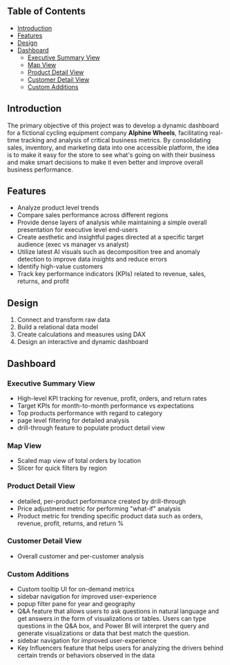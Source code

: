 ## Table of Contents

- [Introduction](#introduction)
- [Features](#features)
- [Design](#design)
- [Dashboard](#dashboard)
  - [Executive Summary View](#executive-summary-view)
  - [Map View](#map-view)
  - [Product Detail View](#product-detail-view)
  - [Customer Detail View](#customer-detail-view)
  - [Custom Additions](#custom-additions)


## Introduction


The primary objective of this project was to develop a dynamic dashboard for a fictional cycling equipment company <b>Alphine Wheels</b>, facilitating real-time tracking and analysis of critical business metrics. By consolidating sales, inventory, and marketing data into one accessible platform, the idea is to make it easy for the store to see what's going on with their business and make smart decisions to make it even better and improve overall business performance.


## Features

- Analyze product level trends
- Compare sales performance across different regions
- Provide dense layers of analysis while maintaining a simple overall presentation for executive level end-users
- Create aesthetic and insightful pages directed at a specific target audience (exec vs manager vs analyst)
- Utilize latest AI visuals such as decomposition tree and anomaly detection to improve data insights and reduce errors
- Identify high-value customers
- Track key performance indicators (KPIs) related to revenue, sales, returns, and profit

## Design

1. Connect and transform raw data
2. Build a relational data model
3. Create calculations and measures using DAX
4. Design an interactive and dynamic dashboard

## Dashboard

### Executive Summary View

- High-level KPI tracking for revenue, profit, orders, and return rates
- Target KPIs for month-to-month performance vs expectations
- Top products performance with regard to category
- page level filtering for detailed analysis
- drill-through feature to populate product detail view

### Map View

- Scaled map view of total orders by location
- Slicer for quick filters by region

### Product Detail View

- detailed, per-product performance created by drill-through
- Price adjustment metric for performing "what-if" analysis
- Product metric for trending specific product data such as orders, revenue, profit, returns, and return %

### Customer Detail View

- Overall customer and per-customer analysis

### Custom Additions

- Custom tooltip UI for on-demand metrics
- sidebar navigation for improved user-experience
- popup filter pane for year and geography
- Q&A feature that allows users to ask questions in natural language and get answers in the form of visualizations or tables. Users can type questions in the Q&A box, and Power BI will interpret the query and generate visualizations or data that best match the question.
- sidebar navigation for improved user-experience
- Key Influencers feature that helps users for analyzing the drivers behind certain trends or behaviors observed in the data





